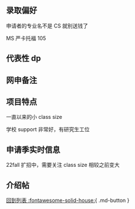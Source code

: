 ## 录取偏好

申请者的专业名不是 CS 就别送钱了

MS 严卡托福 105

## 代表性 dp

## 网申备注

## 项目特点

一直以来的小 class size

学校 support 非常好，有研究生工位

## 申请季实时信息

22fall 扩招中，需要关注 class size 相较之前变大

## 介绍帖

[回到列表 :fontawesome-solid-house:](选校梯度.md){ .md-button }

